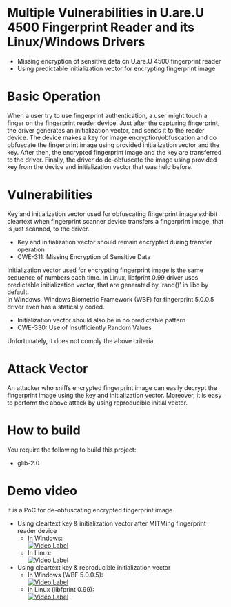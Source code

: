 # Multiple Vulnerabilities in U.are.U 4500 Fingerprint Reader and its Linux/Windows Drivers
- Missing encryption of sensitive data on U.are.U 4500 fingerprint reader
- Using predictable initialization vector for encrypting fingerprint image

# Basic Operation
When a user try to use fingerprint authentication, a user might touch a finger on the fingerprint reader device.
Just after the capturing fingerprint, the driver generates an initialization vector, and sends it to the reader device.
The device makes a key for image encryption/obfuscation and do obfuscate the fingerprint image using provided initialization vector and the key.
After then, the encrypted fingerprint image and the key are transferred to the driver.
Finally, the driver do de-obfuscate the image using provided key from the device and initialization vector that was held before.

# Vulnerabilities
Key and initialization vector used for obfuscating fingerprint image exhibit cleartext when fingerprint scanner device transfers a fingerprint image, that is just scanned, to the driver.  
- Key and initialization vector should remain encrypted during transfer operation  
- CWE-311: Missing Encryption of Sensitive Data  

Initialization vector used for encrypting fingerprint image is the same sequence of numbers each time.
In Linux, libfprint 0.99 driver uses predictable initialization vector, that are generated by 'rand()' in libc by default.  
In Windows, Windows Biometric Framework (WBF) for fingerprint 5.0.0.5 driver even has a statically coded.  
- Initialization vector should also be in no predictable pattern  
- CWE-330: Use of Insufficiently Random Values  

Unfortunately, it does not comply the above criteria.  

# Attack Vector 
An attacker who sniffs encrypted fingerprint image can easily decrypt the fingerprint image using the key and initialization vector.
Moreover, it is easy to perform the above attack by using reproducible initial vector.

# How to build
You require the following to build this project:  
- glib-2.0

# Demo video
It is a PoC for de-obfuscating encrypted fingerprint image.  
- Using cleartext key & initialization vector after MITMing fingerprint reader device  
  - In Windows:  
    [![Video Label](https://img.youtube.com/vi/wEXJDyEOatM/0.jpg)](https://youtu.be/wEXJDyEOatM=0s)    
  - In Linux:  
    [![Video Label](https://img.youtube.com/vi/Grirez2xeas/0.jpg)](https://youtu.be/Grirez2xeast=0s)  
- Using cleartext key & reproducible initialization vector  
  - In Windows (WBF 5.0.0.5):  
    [![Video Label](https://img.youtube.com/vi/g-kI5P4HFN0/0.jpg)](https://youtu.be/g-kI5P4HFN0=0s)
  - In Linux (libfprint 0.99):  
    [![Video Label](https://img.youtube.com/vi/TyHRVvkDCHo/0.jpg)](https://youtu.be/TyHRVvkDCHo=0s)  

